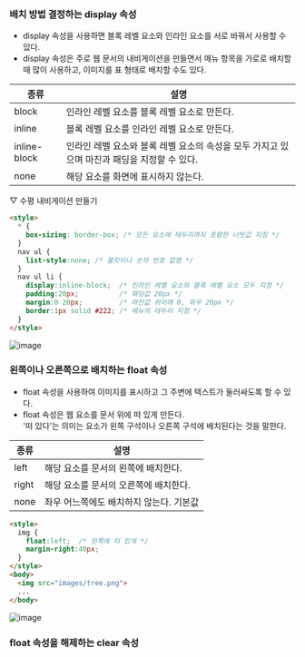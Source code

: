 ### 배치 방법 결정하는 display 속성

- display 속성을 사용하면 블록 레벨 요소와 인라인 요소를 서로 바꿔서 사용할 수 있다.
- display 속성은 주로 웹 문서의 내비게이션을 만들면서 메뉴 항목을 가로로 배치할 때 많이 사용하고, 이미지를 표 형태로 배치할 수도 있다.

종류|설명
--|--
block | 인라인 레벨 요소를 블록 레벨 요소로 만든다.
inline | 블록 레벨 요소를 인라인 레벨 요소로 만든다.
inline-block | 인라인 레벨 요소와 블록 레벨 요소의 속성을 모두 가지고 있으며 마진과 패딩을 지정할 수 있다.
none | 해당 요소를 화면에 표시하지 않는다.

▽ 수평 내비게이션 만들기
```html
<style>
  * {
    box-sizing: border-box; /* 모든 요소에 테두리까지 포함한 너빗값 지정 */
  }
  nav ul {
    list-style:none; /* 불릿이나 숫자 번호 없앰 */
  }
  nav ul li {
    display:inline-block;  /* 인라인 레벨 요소와 블록 레벨 요소 모두 지정 */
    padding:20px;          /* 패딩값 20px */
    margin:0 20px;         /* 마진값 위아래 0, 좌우 20px */
    border:1px solid #222; /* 메뉴의 테두리 지정 */
  }
</style>
```
![image](https://github.com/Seonghyun-Park/Web/assets/121333241/a132296d-46e6-4099-bdbe-acc54daead86)

### 왼쪽이나 오른쪽으로 배치하는 float 속성

- float 속성을 사용하여 이미지를 표시하고 그 주변에 텍스트가 둘러싸도록 할 수 있다.
- float 속성은 웹 요소를 문서 위에 떠 있게 만든다.   
'떠 있다'는 의미는 요소가 왼쪽 구석이나 오른쪽 구석에 배치된다는 것을 말한다.

종류|설명
--|--
left | 해당 요소를 문서의 왼쪽에 배치한다.
right | 해당 요소를 문서의 오른쪽에 배치한다.
none | 좌우 어느쪽에도 배치하지 않는다. 기본값

```html
<style>
  img {
    float:left;  /* 왼쪽에 떠 있게 */
    margin-right:40px;
  }
</style>
<body>
  <img src="images/tree.png">
  ...
</body>
```
![image](https://github.com/Seonghyun-Park/Web/assets/121333241/eb5b6d69-58de-4907-91cf-ffb31e5ce0eb)

### float 속성을 해제하는 clear 속성



